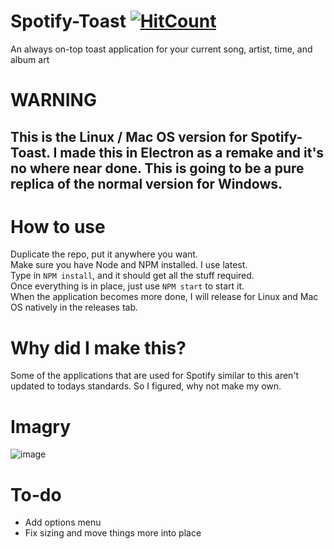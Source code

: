 # Spotify-Toast [![HitCount](http://hits.dwyl.io/Anthonyrules144/Spotify-Toast.svg)](http://hits.dwyl.io/Anthonyrules144/Spotify-Toast)
An always on-top toast application for your current song, artist, time, and album art

# WARNING
## This is the Linux / Mac OS version for Spotify-Toast. I made this in Electron as a remake and it's no where near done. This is going to be a pure replica of the normal version for Windows.

# How to use
Duplicate the repo, put it anywhere you want. <br/>
Make sure you have Node and NPM installed. I use latest.<br/>
Type in `NPM install`, and it should get all the stuff required.<br/>
Once everything is in place, just use `NPM start` to start it.<br/>
When the application becomes more done, I will release for Linux and Mac OS natively in the releases tab.

# Why did I make this?
Some of the applications that are used for Spotify similar to this aren't updated to todays standards. So I figured, why not make my own.

# Imagry
![image](https://i.imgur.com/y3DHdOg.png)

# To-do
* Add options menu
* Fix sizing and move things more into place
